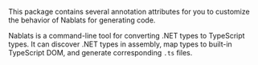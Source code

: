 ﻿This package contains several annotation attributes for you to customize the behavior of Nablats for generating code.

Nablats is a command-line tool for converting .NET types to TypeScript types. It can discover .NET types in assembly, map types to built-in TypeScript DOM, and generate corresponding `.ts` files.